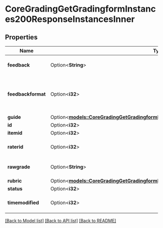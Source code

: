 # CoreGradingGetGradingformInstances200ResponseInstancesInner

## Properties

Name | Type | Description | Notes
------------ | ------------- | ------------- | -------------
**feedback** | Option<**String**> | feedback | [optional][default to null]
**feedbackformat** | Option<**i32**> | feedback format (1 = HTML, 0 = MOODLE, 2 = PLAIN, or 4 = MARKDOWN) | [optional][default to null]
**guide** | Option<[**models::CoreGradingGetGradingformInstances200ResponseInstancesInnerGuide**](core_grading_get_gradingform_instances_200_response_instances_inner_guide.md)> |  | [optional]
**id** | Option<**i32**> | instance id | [optional]
**itemid** | Option<**i32**> | item id | [optional]
**raterid** | Option<**i32**> | rater id | [optional][default to null]
**rawgrade** | Option<**String**> | raw grade | [optional][default to null]
**rubric** | Option<[**models::CoreGradingGetGradingformInstances200ResponseInstancesInnerRubric**](core_grading_get_gradingform_instances_200_response_instances_inner_rubric.md)> |  | [optional]
**status** | Option<**i32**> | status | [optional]
**timemodified** | Option<**i32**> | modified time | [optional][default to null]

[[Back to Model list]](../README.md#documentation-for-models) [[Back to API list]](../README.md#documentation-for-api-endpoints) [[Back to README]](../README.md)


